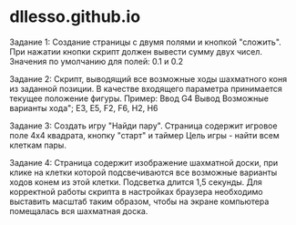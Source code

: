 # dllesso.github.io

Задание 1:
Создание страницы с двумя полями и кнопкой "сложить". При нажатии кнопки скрипт должен вывести сумму двух чисел. Значения по умолчанию для полей: 0.1 и 0.2


Задание 2:
Скрипт, выводящий все возможные ходы шахматного коня из заданной позиции. В качестве входящего параметра принимается текущее положение фигуры. Пример:
Ввод G4
Вывод Возможные варианты хода"; E3, E5, F2, F6, H2, H6


Задание 3:
Создать игру "Найди пару".
Страница содержит игровое поле 4х4 квадрата, кнопку "старт" и таймер
Цель игры - найти всем клеткам пары.


Задание 4:
Страница содержит изображение шахматной доски, при клике на клетки которой подсвечиваются все возможные варианты ходов конем из этой клетки. Подсветка длится 1,5 секунды. Для корректной работы скрипта в настройках браузера необходимо выставить масштаб таким образом, чтобы на экране компьютера помещалась вся шахматная доска.
